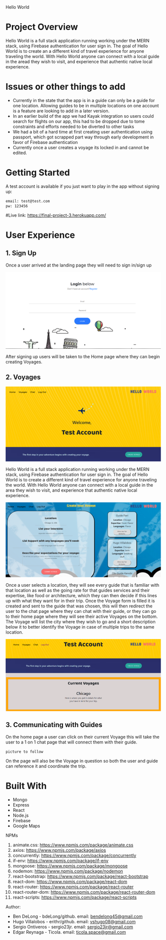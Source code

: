 Hello World

# Project Overview
Hello World is a full stack application running working under the MERN stack, using Firebase authentication for user sign in. The goal of Hello World is to create an a different kind of travel experience for anyone traveling the world. With Hello World anyone can connect with a local guide in the aread they wish to visit, and experience that authentic native local experience.

# Issues or other things to add

* Currently in the state that the app is in a guide can only be a guide for one location. Allowing guides to be in multiple locations on one account is a feature are looking to add in a later version.
* In an earlier build of the app we had Kayak integration so users could search for flights on our app, this had to be dropped due to tome constraints and efforts needed to be diverted to other tasks
* We had a bit of a hard time at first creating user authentication using passport, which got scrapped part way through early development in favor of Firebase authentication
* Currently once a user creates a voyage its locked in and cannot be edited.


# Getting Started
A test account is available if you just want to play in the app without signing up:
```
email: test@test.com
pw: 123456
```
#Live link: https://final-project-3.herokuapp.com/

# User Experience
## 1. Sign Up

Once a user arrived at the landing page they will need to sign in/sign up 

![“Sing UP”](screenshots/sign-in.PNG)

After signing up users will be taken to the Home page where they can begin creating Voyages. 

## 2. Voyages

![“HelloWorld”](screenshots/home.PNG)

Hello World is a full stack application running working under the MERN stack, using Firebase authentication for user sign in. The goal of Hello World is to create a different kind of travel experience for anyone traveling the world. With Hello World anyone can connect with a local guide in the area they wish to visit, and experience that authentic native local experience.

![“HelloWorld”](screenshots/voyage.PNG)


Once a user selects a location, they will see every guide that is familiar with that location as well as the going rate for that guides services and their expertise, like food or architecture, which they can then decide if this lines up with what they want for in their trip. Once the Voyage form is filled it is created and sent to the guide that was chosen, this will then redirect the user to the chat page where they can chat with their guide, or they can go to their home page where they will see their active Voyages on the bottom. The Voyage will list the city where they wish to go and a short description below it to better identify the Voyage in case of multiple trips to the same location. 

![“HelloWorld”](screenshots/voyages.PNG)

## 3. Communicating with Guides
On the home page a user can click on their current Voyage this will take the user to a 1 on 1 chat page that will connect them with their guide. 

```
picture to follow
```
On the page will also be the Voyage in question so both the user and guide can reference it and coordinate the trip. 

# Built With
* Mongo
* Express
* React
* Node.js
* Firebase
* Google Maps



NPMs
1. animate.css: https://www.npmjs.com/package/animate.css
1. axios: https://www.npmjs.com/package/axios
1. concurrently: https://www.npmjs.com/package/concurrently
1. if-env: https://www.npmjs.com/package/if-env
1. mongoose: https://www.npmjs.com/package/mongoose 
1. nodemon: https://www.npmjs.com/package/nodemon
1. react-bootstrap: https://www.npmjs.com/package/react-bootstrap
1. react-dom: https://www.npmjs.com/package/react-dom
1. react-router: https://www.npmjs.com/package/react-router
1. react-router-dom: https://www.npmjs.com/package/react-router-dom
1. react-scripts: https://www.npmjs.com/package/react-scripts

Author:
* Ben DeLong - bdeLong/github. email: bendelong45@gmail.com
* Hugo Villalobos - erithr/github. email: vshugo08@gmail.com
* Sergio Ontiveros - sergio23jr. email: sergio23jr@gmail.com
* Edgar Reynaga - Ticola. email: ticola.space@gmail.com
